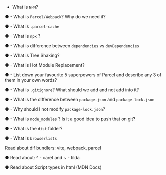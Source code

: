 - What is `NPM`?

● - What is `Parcel/Webpack`? Why do we need it?

● - What is `.parcel-cache`

● - What is `npx` ?

● - What is difference between `dependencies` vs `devDependencies`

● - What is Tree Shaking?

● - What is Hot Module Replacement?

● - List down your favourite 5 superpowers of Parcel and describe any 3 of them in your own words?

● - What is `.gitignore`? What should we add and not add into it?

● - What is the difference between `package.json` and `package-lock.json`

● - Why should I not modify `package-lock.json`?

● - What is `node_modules` ? Is it a good idea to push that on git?

● - What is the `dist` folder?

● - What is `browserlists`

Read about dif bundlers: vite, webpack, parcel

● Read about: ^ - caret and ~ - tilda

● Read about Script types in html (MDN Docs)